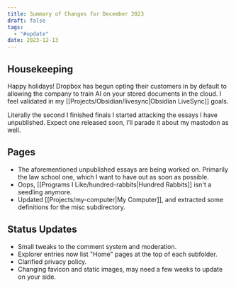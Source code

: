 ```yaml
---
title: Summary of Changes for December 2023
draft: false
tags:
  - "#update"
date: 2023-12-13
---
```

## Housekeeping
Happy holidays! Dropbox has begun opting their customers in by default to allowing the company to train AI on your stored documents in the cloud. I feel validated in my [[Projects/Obsidian/livesync|Obsidian LiveSync]] goals.

Literally the second I finished finals I started attacking the essays I have unpublished. Expect one released soon, I’ll parade it about my mastodon as well. 
## Pages
- The aforementioned unpublished essays are being worked on. Primarily the law school one, which I want to have out as soon as possible.
- Oops, [[Programs I Like/hundred-rabbits|Hundred Rabbits]] isn't a seedling anymore.
- Updated [[Projects/my-computer|My Computer]], and extracted some definitions for the misc subdirectory.
## Status Updates
- Small tweaks to the comment system and moderation. 
- Explorer entries now list "Home" pages at the top of each subfolder.
- Clarified privacy policy.
- Changing favicon and static images, may need a few weeks to update on your side.